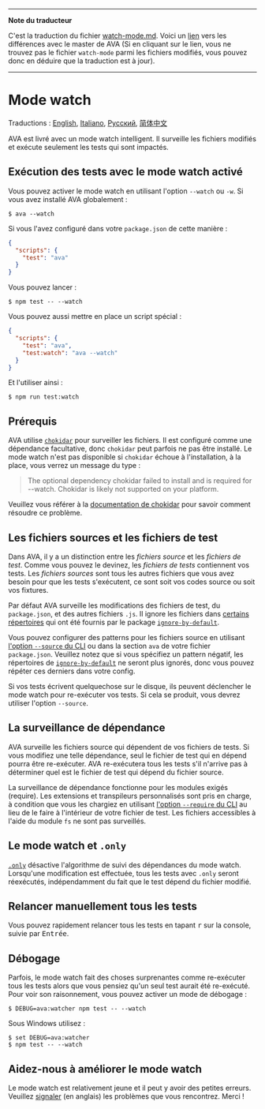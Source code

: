 ___
**Note du traducteur**

C'est la traduction du fichier [watch-mode.md](https://github.com/sindresorhus/ava/blob/master/docs/recipes/watch-mode.md). Voici un [lien](https://github.com/sindresorhus/ava/compare/55dfa4acb11d774b9b0d42e6b678a23510fe0336...master#diff-92da4f3d087d796fdf4a45be88586b62) vers les différences avec le master de AVA (Si en cliquant sur le lien, vous ne trouvez pas le fichier `watch-mode` parmi les fichiers modifiés, vous pouvez donc en déduire que la traduction est à jour).
___
# Mode watch

Traductions : [English](https://github.com/sindresorhus/ava/blob/master/docs/recipes/watch-mode.md), [Italiano](https://github.com/sindresorhus/ava-docs/blob/master/it_IT/recipes/watch-mode.md), [Русский](https://github.com/sindresorhus/ava-docs/blob/master/ru_RU/docs/recipes/watch-mode.md), [简体中文](https://github.com/sindresorhus/ava-docs/blob/master/zh_CN/docs/recipes/watch-mode.md)

AVA est livré avec un mode watch intelligent. Il surveille les fichiers modifiés et exécute seulement les tests qui sont impactés.

## Exécution des tests avec le mode watch activé

Vous pouvez activer le mode watch en utilisant l'option `--watch` ou `-w`. Si vous avez installé AVA globalement :

```console
$ ava --watch
```

Si vous l'avez configuré dans votre `package.json` de cette manière :

```json
{
  "scripts": {
    "test": "ava"
  }
}
```

Vous pouvez lancer :

```console
$ npm test -- --watch
```

Vous pouvez aussi mettre en place un script spécial :

```json
{
  "scripts": {
    "test": "ava",
    "test:watch": "ava --watch"
  }
}
```

Et l'utiliser ainsi :

```console
$ npm run test:watch
```

## Prérequis

AVA utilise [`chokidar`] pour surveiller les fichiers. Il est configuré comme une dépendance facultative, donc `chokidar` peut parfois ne pas être installé. Le mode watch n'est pas disponible si `chokidar` échoue à l'installation, à la place, vous verrez un message du type :

> The optional dependency chokidar failed to install and is required for --watch. Chokidar is likely not supported on your platform.

Veuillez vous référer à la [documentation de chokidar][`chokidar`] pour savoir comment résoudre ce problème.

## Les fichiers sources et les fichiers de test

Dans AVA, il y a un distinction entre les *fichiers source* et les *fichiers de test*. Comme vous pouvez le devinez, les *fichiers de tests* contiennent vos tests. Les *fichiers sources* sont tous les autres fichiers que vous avez besoin pour que les tests s'exécutent, ce sont soit vos codes source ou soit vos fixtures.

Par défaut AVA surveille les modifications des fichiers de test, du `package.json`, et des autres fichiers `.js`. Il ignore les fichiers dans [certains répertoires](https://github.com/novemberborn/ignore-by-default/blob/master/index.js) qui ont été fournis par le package [`ignore-by-default`].

Vous pouvez configurer des patterns pour les fichiers source en utilisant [l'option `--source` du CLI] ou dans la section `ava` de votre fichier `package.json`. Veuillez notez que si vous spécifiez un pattern négatif, les répertoires de [`ignore-by-default`] ne seront plus ignorés, donc vous pouvez répéter ces derniers dans votre config.

Si vos tests écrivent quelquechose sur le disque, ils peuvent déclencher le mode watch pour re-exécuter vos tests. Si cela se produit, vous devrez utiliser l'option `--source`.

## La surveillance de dépendance

AVA surveille les fichiers source qui dépendent de vos fichiers de tests. Si vous modifiez une telle dépendance, seul le fichier de test qui en dépend pourra être re-exécuter. AVA re-exécutera tous les tests s'il n'arrive pas à déterminer quel est le fichier de test qui dépend du fichier source.

La surveillance de dépendance fonctionne pour les modules exigés (require). Les extensions et transpileurs personnalisés sont pris en charge, à condition que vous les chargiez en utilisant [l'option `--require` du CLI] au lieu de le faire à l'intérieur de votre fichier de test. Les fichiers accessibles à l'aide du module `fs` ne sont pas surveillés.

## Le mode watch et `.only`

[`.only`] désactive l'algorithme de suivi des dépendances du mode watch. Lorsqu'une modification est effectuée, tous les tests avec `.only` seront réexécutés, indépendamment du fait que le test dépend du fichier modifié.

## Relancer manuellement tous les tests

Vous pouvez rapidement relancer tous les tests en tapant <kbd>r</kbd> sur la console, suivie par <kbd>Entrée</kbd>.

## Débogage

Parfois, le mode watch fait des choses surprenantes comme re-exécuter tous les tests alors que vous pensiez qu'un seul test aurait été re-exécuté. Pour voir son raisonnement, vous pouvez activer un mode de débogage :

```console
$ DEBUG=ava:watcher npm test -- --watch
```

Sous Windows utilisez :

```console
$ set DEBUG=ava:watcher
$ npm test -- --watch
```

## Aidez-nous à améliorer le mode watch

Le mode watch est relativement jeune et il peut y avoir des petites erreurs. Veuillez [signaler](https://github.com/sindresorhus/ava/issues) (en anglais) les problèmes que vous rencontrez. Merci !

[`chokidar`]: https://github.com/paulmillr/chokidar
[`ignore-by-default`]: https://github.com/novemberborn/ignore-by-default
[l'option `--require` du CLI]: https://github.com/sindresorhus/ava-docs/blob/master/fr_FR/readme.md#cli
[l'option `--source` du CLI]: https://github.com/sindresorhus/ava-docs/blob/master/fr_FR/readme.md#cli
[`.only`]: https://github.com/sindresorhus/ava-docs/blob/master/fr_FR/readme.md#exécution-de-tests-spécifiques
